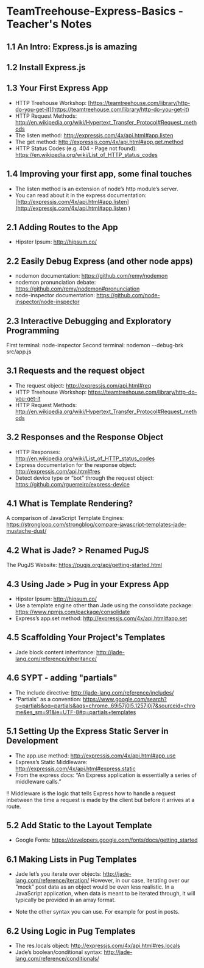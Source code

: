 # TeamTreehouse-Express-Basics - Teacher's Notes

## 1.1	An Intro: Express.js is amazing

## 1.2	Install Express.js

## 1.3 	Your First Express App
- HTTP Treehouse Workshop: [https://teamtreehouse.com/library/http-do-you-get-it](https://teamtreehouse.com/library/http-do-you-get-it)
- HTTP Request Methods: http://en.wikipedia.org/wiki/Hypertext_Transfer_Protocol#Request_methods
- The listen method: http://expressjs.com/4x/api.html#app.listen
- The get method: http://expressjs.com/4x/api.html#app.get.method
- HTTP Status Codes (e.g. 404 - Page not found): https://en.wikipedia.org/wiki/List_of_HTTP_status_codes

## 1.4 	Improving your first app, some final touches
- The listen method is an extension of node’s http module’s server.
- You can read about it in the express documentation: [http://expressjs.com/4x/api.html#app.listen](http://expressjs.com/4x/api.html#app.listen
)

## 2.1 Adding Routes to the App
- Hipster Ipsum: http://hipsum.co/

## 2.2 Easily Debug Express (and other node apps)
- nodemon documentation: https://github.com/remy/nodemon
- nodemon pronunciation debate: https://github.com/remy/nodemon#pronunciation
- node-inspector documentation: https://github.com/node-inspector/node-inspector

## 2.3 Interactive Debugging and Exploratory Programming
First terminal: node-inspector
Second terminal: nodemon --debug-brk src/app.js

## 3.1 Requests and the request object
- The request object: http://expressjs.com/api.html#req
- HTTP Treehouse Workshop: https://teamtreehouse.com/library/http-do-you-get-it
- HTTP Request Methods: http://en.wikipedia.org/wiki/Hypertext_Transfer_Protocol#Request_methods

## 3.2 Responses and the Response Object
- HTTP Responses: http://en.wikipedia.org/wiki/List_of_HTTP_status_codes
- Express documentation for the response object: http://expressjs.com/api.html#res
- Detect device type or “bot” through the request object: https://github.com/rguerreiro/express-device

## 4.1 What is Template Rendering?
A comparison of JavaScript Template Engines: https://strongloop.com/strongblog/compare-javascript-templates-jade-mustache-dust/

## 4.2 What is Jade? > Renamed PugJS
The PugJS Website: https://pugjs.org/api/getting-started.html

## 4.3 Using Jade > Pug in your Express App
- Hipster Ipsum: http://hipsum.co/
- Use a template engine other than Jade using the consolidate package: https://www.npmjs.com/package/consolidate
- Express’s app.set method: http://expressjs.com/4x/api.html#app.set

## 4.5 Scaffolding Your Project's Templates
- Jade block content inheritance: http://jade-lang.com/reference/inheritance/

## 4.6 SYPT - adding "partials"
- The include directive: http://jade-lang.com/reference/includes/
- “Partials” as a convention: https://www.google.com/search?q=partials&oq=partials&aqs=chrome..69i57j0l5.1257j0j7&sourceid=chrome&es_sm=91&ie=UTF-8#q=partials+templates

## 5.1 Setting Up the Express Static Server in Development
- The app.use method: http://expressjs.com/4x/api.html#app.use
- Express’s Static Middleware: http://expressjs.com/4x/api.html#express.static
- From the express docs: “An Express application is essentially a series of middleware calls.”

!! Middleware is the logic that tells Express how to handle a request inbetween the time a request is made by the client but before it arrives at a route.

## 5.2 Add Static to the Layout Template
- Google Fonts: https://developers.google.com/fonts/docs/getting_started

## 6.1 Making Lists in Pug Templates
- Jade let’s you iterate over objects: http://jade-lang.com/reference/iteration/ However, in our case, iterating over our “mock” post data as an object would be even less realistic. In a JavaScript application, when data is meant to be iterated through, it will typically be provided in an array format.

- Note the other syntax you can use. For example for post in posts.

## 6.2 Using Logic in Pug Templates
- The res.locals object: http://expressjs.com/4x/api.html#res.locals
- Jade’s boolean/conditional syntax: http://jade-lang.com/reference/conditionals/